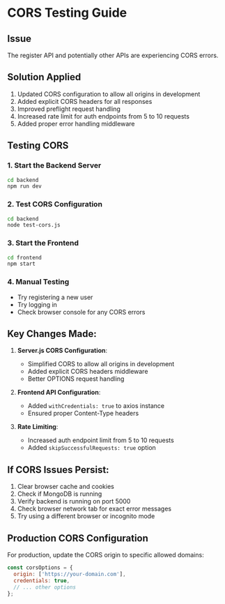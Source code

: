 # CORS Testing Guide

## Issue
The register API and potentially other APIs are experiencing CORS errors.

## Solution Applied
1. Updated CORS configuration to allow all origins in development
2. Added explicit CORS headers for all responses
3. Improved preflight request handling
4. Increased rate limit for auth endpoints from 5 to 10 requests
5. Added proper error handling middleware

## Testing CORS

### 1. Start the Backend Server
```bash
cd backend
npm run dev
```

### 2. Test CORS Configuration
```bash
cd backend
node test-cors.js
```

### 3. Start the Frontend
```bash
cd frontend
npm start
```

### 4. Manual Testing
- Try registering a new user
- Try logging in
- Check browser console for any CORS errors

## Key Changes Made:

1. **Server.js CORS Configuration**:
   - Simplified CORS to allow all origins in development
   - Added explicit CORS headers middleware
   - Better OPTIONS request handling

2. **Frontend API Configuration**:
   - Added `withCredentials: true` to axios instance
   - Ensured proper Content-Type headers

3. **Rate Limiting**:
   - Increased auth endpoint limit from 5 to 10 requests
   - Added `skipSuccessfulRequests: true` option

## If CORS Issues Persist:

1. Clear browser cache and cookies
2. Check if MongoDB is running
3. Verify backend is running on port 5000
4. Check browser network tab for exact error messages
5. Try using a different browser or incognito mode

## Production CORS Configuration
For production, update the CORS origin to specific allowed domains:
```javascript
const corsOptions = {
  origin: ['https://your-domain.com'],
  credentials: true,
  // ... other options
};
```
